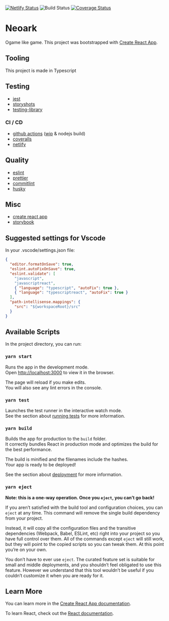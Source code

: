 [![Netlify Status](https://api.netlify.com/api/v1/badges/33ac0f83-c2a7-497e-a7aa-b29d02600999/deploy-status)](https://app.netlify.com/sites/upbeat-bhabha-131a24/deploys)
![Build Status](https://github.com/romainbellande/neoark/workflows/Node%20CI/badge.svg?branch=master)
[![Coverage Status](https://coveralls.io/repos/github/romainbellande/neoark/badge.svg?branch=feat/storybook)](https://coveralls.io/github/romainbellande/neoark?branch=master)

# Neoark

Ogame like game.
This project was bootstrapped with [Create React App](https://github.com/facebook/create-react-app).

## Tooling

This project is made in Typescript

## Testing

- [jest](https://jestjs.io/)
- [storyshots](https://www.npmjs.com/package/@storybook/addon-storyshots)
- [testing-library](https://testing-library.com/docs/react-testing-library/intro)

### CI / CD

- [github actions](https://github.com/features/actions) ([wip](https://github.com/marketplace/wip) & nodejs build)
- [coveralls](https://coveralls.io)
- [netlify](https://www.netlify.com)

## Quality

- [eslint](https://eslint.org/)
- [prettier](https://prettier.io/)
- [commitlint](https://github.com/conventional-changelog/commitlint/#what-is-commitlint)
- [husky](https://github.com/typicode/husky)

## Misc

- [create react app](https://create-react-app.dev/)
- [storybook](https://storybook.js.org/)

## Suggested settings for Vscode

In your .vscode/settings.json file:

```json
{
  "editor.formatOnSave": true,
  "eslint.autoFixOnSave": true,
  "eslint.validate": [
    "javascript",
    "javascriptreact",
    { "language": "typescript", "autoFix": true },
    { "language": "typescriptreact", "autoFix": true }
  ],
  "path-intellisense.mappings": {
    "src": "${workspaceRoot}/src"
  }
}
```

## Available Scripts

In the project directory, you can run:

### `yarn start`

Runs the app in the development mode.<br />
Open [http://localhost:3000](http://localhost:3000) to view it in the browser.

The page will reload if you make edits.<br />
You will also see any lint errors in the console.

### `yarn test`

Launches the test runner in the interactive watch mode.<br />
See the section about [running tests](https://facebook.github.io/create-react-app/docs/running-tests) for more information.

### `yarn build`

Builds the app for production to the `build` folder.<br />
It correctly bundles React in production mode and optimizes the build for the best performance.

The build is minified and the filenames include the hashes.<br />
Your app is ready to be deployed!

See the section about [deployment](https://facebook.github.io/create-react-app/docs/deployment) for more information.

### `yarn eject`

**Note: this is a one-way operation. Once you `eject`, you can’t go back!**

If you aren’t satisfied with the build tool and configuration choices, you can `eject` at any time. This command will remove the single build dependency from your project.

Instead, it will copy all the configuration files and the transitive dependencies (Webpack, Babel, ESLint, etc) right into your project so you have full control over them. All of the commands except `eject` will still work, but they will point to the copied scripts so you can tweak them. At this point you’re on your own.

You don’t have to ever use `eject`. The curated feature set is suitable for small and middle deployments, and you shouldn’t feel obligated to use this feature. However we understand that this tool wouldn’t be useful if you couldn’t customize it when you are ready for it.

## Learn More

You can learn more in the [Create React App documentation](https://facebook.github.io/create-react-app/docs/getting-started).

To learn React, check out the [React documentation](https://reactjs.org/).
